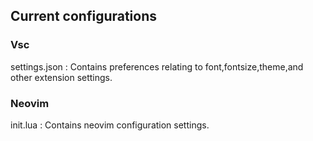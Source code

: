 ## Current configurations
### Vsc
settings.json : Contains preferences relating to font,fontsize,theme,and other extension settings.
### Neovim
init.lua : Contains neovim configuration settings.
